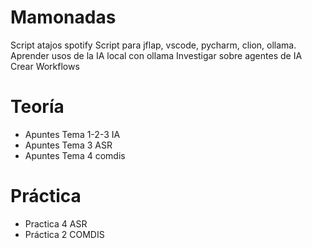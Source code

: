 # Mamonadas
Script atajos spotify
Script para jflap, vscode, pycharm, clion, ollama.
Aprender usos de la IA local con ollama
Investigar sobre agentes de IA
Crear Workflows

# Teoría
- Apuntes Tema 1-2-3 IA
- Apuntes Tema 3 ASR
- Apuntes Tema 4 comdis

# Práctica
- Practica 4 ASR
- Práctica 2 COMDIS